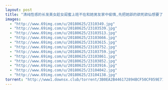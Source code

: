 ```yaml
---
layout: post
title: "清纯性感的长发美女趁女闺蜜上班不在和她男友家中偷情,先把她舔的欲死欲仙想要了再狠狠的爆操!720P完整版!"
images:
  - "http://www.69img.com/u/20180625/2310349.jpg"
  - "http://www.69img.com/u/20180625/23103539.jpg"
  - "http://www.69img.com/u/20180625/23103513.jpg"
  - "http://www.69img.com/u/20180625/23103666.jpg"
  - "http://www.69img.com/u/20180625/23103615.jpg"
  - "http://www.69img.com/u/20180625/23103752.jpg"
  - "http://www.69img.com/u/20180625/23103759.jpg"
  - "http://www.69img.com/u/20180625/23103861.jpg"
  - "http://www.69img.com/u/20180625/23103852.jpg"
  - "http://www.69img.com/u/20180625/23103916.jpg"
  - "http://www.69img.com/u/20180625/23104042.jpg"
  - "http://www.69img.com/u/20180625/23104138.jpg"
torrent: "http://www1.downsx.club/torrent/3B0EA2B446172894BCF50CF059E71E6AD8120FD7"
---
```

